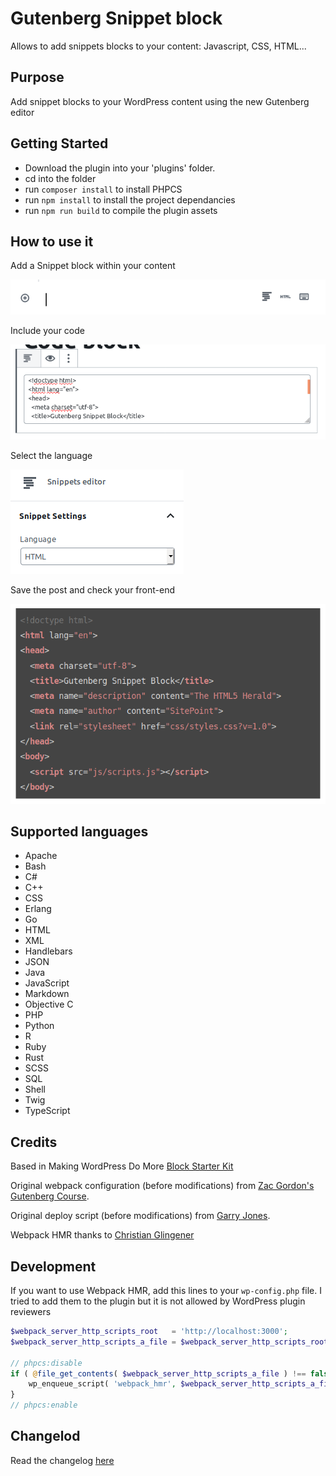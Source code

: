# Gutenberg Snippet block
Allows to add snippets blocks to your content: Javascript, CSS, HTML...

## Purpose
Add snippet blocks to your WordPress content using the new Gutenberg editor

## Getting Started

- Download the plugin into your 'plugins' folder.
- cd into the folder
- run `composer install` to install PHPCS
- run `npm install` to install the project dependancies
- run `npm run build` to compile the plugin assets

## How to use it
Add a Snippet block within your content

![Step 1](./docs/step1.png)

Include your code

![Step 2](./docs/step2.png)

Select the language

![Step 3](./docs/step3.png)

Save the post and check your front-end

![Step 4](./docs/step4.png)

## Supported languages

- Apache
- Bash
- C#
- C++
- CSS
- Erlang
- Go
- HTML
- XML
- Handlebars
- JSON
- Java
- JavaScript
- Markdown
- Objective C
- PHP
- Python
- R
- Ruby
- Rust
- SCSS
- SQL
- Shell
- Twig
- TypeScript



## Credits

Based in Making WordPress Do More [Block Starter Kit](https://github.com/mkdo/block-starter-kit)

Original webpack configuration (before modifications) from [Zac Gordon's Gutenberg Course](https://github.com/zgordon/gutenberg-course).

Original deploy script (before modifications) from [Garry Jones](https://github.com/GaryJones/wordpress-plugin-git-flow-svn-deploy).

Webpack HMR thanks to [Christian Glingener](https://github.com/CGlingener)

## Development

If you want to use Webpack HMR, add this lines to your `wp-config.php` file. I tried to add them to the plugin but it is not allowed by WordPress plugin reviewers

```php
$webpack_server_http_scripts_root   = 'http://localhost:3000';
$webpack_server_http_scripts_a_file = $webpack_server_http_scripts_root . '/blocks.js';

// phpcs:disable
if ( @file_get_contents( $webpack_server_http_scripts_a_file ) !== false ) {
	wp_enqueue_script( 'webpack_hmr', $webpack_server_http_scripts_a_file, [], 1, true );
}
// phpcs:enable
```

## Changelod

Read the changelog [here](CHANGELOG.md)
